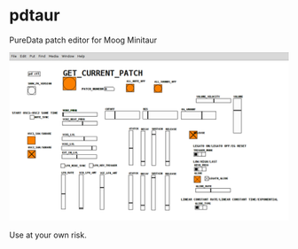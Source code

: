 # pdtaur
PureData patch editor for Moog Minitaur

![alt tag](https://raw.githubusercontent.com/becks/pdtaur/master/img/2017-03-06-164043_1070x646_scrot.png)

Use at your own risk.

